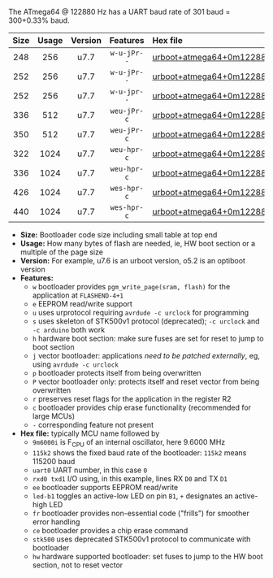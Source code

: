 The ATmega64 @ 122880 Hz has a UART baud rate of 301 baud = 300+0.33% baud.

|Size|Usage|Version|Features|Hex file|
|:-:|:-:|:-:|:-:|:--|
|248|256|u7.7|`w-u-jPr--`|[urboot+atmega64+0m122880i++++0k3_uart1_rxd2_txd3_led+b5.hex](https://raw.githubusercontent.com/stefanrueger/urboot.hex/main/cores/megacore/atmega64/internal_oscillator/fint+0m122880_Hz/br++++0k3_bps/urboot+atmega64+0m122880i++++0k3_uart1_rxd2_txd3_led+b5.hex)|
|252|256|u7.7|`w-u-jPr--`|[urboot+atmega64+0m122880i++++0k3_uart0_rxe0_txe1_led+b5_fr.hex](https://raw.githubusercontent.com/stefanrueger/urboot.hex/main/cores/megacore/atmega64/internal_oscillator/fint+0m122880_Hz/br++++0k3_bps/urboot+atmega64+0m122880i++++0k3_uart0_rxe0_txe1_led+b5_fr.hex)|
|252|256|u7.7|`w-u-jpr--`|[urboot+atmega64+0m122880i++++0k3_uart1_rxd2_txd3_led+b5_fr.hex](https://raw.githubusercontent.com/stefanrueger/urboot.hex/main/cores/megacore/atmega64/internal_oscillator/fint+0m122880_Hz/br++++0k3_bps/urboot+atmega64+0m122880i++++0k3_uart1_rxd2_txd3_led+b5_fr.hex)|
|336|512|u7.7|`weu-jPr-c`|[urboot+atmega64+0m122880i++++0k3_uart0_rxe0_txe1_ee_led+b5_fr_ce.hex](https://raw.githubusercontent.com/stefanrueger/urboot.hex/main/cores/megacore/atmega64/internal_oscillator/fint+0m122880_Hz/br++++0k3_bps/urboot+atmega64+0m122880i++++0k3_uart0_rxe0_txe1_ee_led+b5_fr_ce.hex)|
|350|512|u7.7|`weu-jPr-c`|[urboot+atmega64+0m122880i++++0k3_uart1_rxd2_txd3_ee_led+b5_fr_ce.hex](https://raw.githubusercontent.com/stefanrueger/urboot.hex/main/cores/megacore/atmega64/internal_oscillator/fint+0m122880_Hz/br++++0k3_bps/urboot+atmega64+0m122880i++++0k3_uart1_rxd2_txd3_ee_led+b5_fr_ce.hex)|
|322|1024|u7.7|`weu-hpr-c`|[urboot+atmega64+0m122880i++++0k3_uart0_rxe0_txe1_ee_led+b5_fr_ce_hw.hex](https://raw.githubusercontent.com/stefanrueger/urboot.hex/main/cores/megacore/atmega64/internal_oscillator/fint+0m122880_Hz/br++++0k3_bps/urboot+atmega64+0m122880i++++0k3_uart0_rxe0_txe1_ee_led+b5_fr_ce_hw.hex)|
|336|1024|u7.7|`weu-hpr-c`|[urboot+atmega64+0m122880i++++0k3_uart1_rxd2_txd3_ee_led+b5_fr_ce_hw.hex](https://raw.githubusercontent.com/stefanrueger/urboot.hex/main/cores/megacore/atmega64/internal_oscillator/fint+0m122880_Hz/br++++0k3_bps/urboot+atmega64+0m122880i++++0k3_uart1_rxd2_txd3_ee_led+b5_fr_ce_hw.hex)|
|426|1024|u7.7|`wes-hpr-c`|[urboot+atmega64+0m122880i++++0k3_uart0_rxe0_txe1_ee_led+b5_fr_ce_stk500_hw.hex](https://raw.githubusercontent.com/stefanrueger/urboot.hex/main/cores/megacore/atmega64/internal_oscillator/fint+0m122880_Hz/br++++0k3_bps/urboot+atmega64+0m122880i++++0k3_uart0_rxe0_txe1_ee_led+b5_fr_ce_stk500_hw.hex)|
|440|1024|u7.7|`wes-hpr-c`|[urboot+atmega64+0m122880i++++0k3_uart1_rxd2_txd3_ee_led+b5_fr_ce_stk500_hw.hex](https://raw.githubusercontent.com/stefanrueger/urboot.hex/main/cores/megacore/atmega64/internal_oscillator/fint+0m122880_Hz/br++++0k3_bps/urboot+atmega64+0m122880i++++0k3_uart1_rxd2_txd3_ee_led+b5_fr_ce_stk500_hw.hex)|

- **Size:** Bootloader code size including small table at top end
- **Usage:** How many bytes of flash are needed, ie, HW boot section or a multiple of the page size
- **Version:** For example, u7.6 is an urboot version, o5.2 is an optiboot version
- **Features:**
  + `w` bootloader provides `pgm_write_page(sram, flash)` for the application at `FLASHEND-4+1`
  + `e` EEPROM read/write support
  + `u` uses urprotocol requiring `avrdude -c urclock` for programming
  + `s` uses skeleton of STK500v1 protocol (deprecated); `-c urclock` and `-c arduino` both work
  + `h` hardware boot section: make sure fuses are set for reset to jump to boot section
  + `j` vector bootloader: applications *need to be patched externally*, eg, using `avrdude -c urclock`
  + `p` bootloader protects itself from being overwritten
  + `P` vector bootloader only: protects itself and reset vector from being overwritten
  + `r` preserves reset flags for the application in the register R2
  + `c` bootloader provides chip erase functionality (recommended for large MCUs)
  + `-` corresponding feature not present
- **Hex file:** typically MCU name followed by
  + `9m6000i` is F<sub>CPU</sub> of an internal oscillator, here 9.6000 MHz
  + `115k2` shows the fixed baud rate of the bootloader: `115k2` means 115200 baud
  + `uart0` UART number, in this case `0`
  + `rxd0 txd1` I/O using, in this example, lines RX `D0` and TX `D1`
  + `ee` bootloader supports EEPROM read/write
  + `led-b1` toggles an active-low LED on pin `B1`, `+` designates an active-high LED
  + `fr` bootloader provides non-essential code ("frills") for smoother error handling
  + `ce` bootloader provides a chip erase command
  + `stk500` uses deprecated STK500v1 protocol to communicate with bootloader
  + `hw` hardware supported bootloader: set fuses to jump to the HW boot section, not to reset vector
